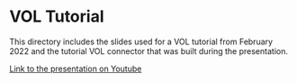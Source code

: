 # VOL Tutorial

This directory includes the slides used for a VOL tutorial from February 2022
and the tutorial VOL connector that was built during the presentation.

[Link to the presentation on Youtube](https://www.youtube.com/watch?v=7XEbm-__QuM)
